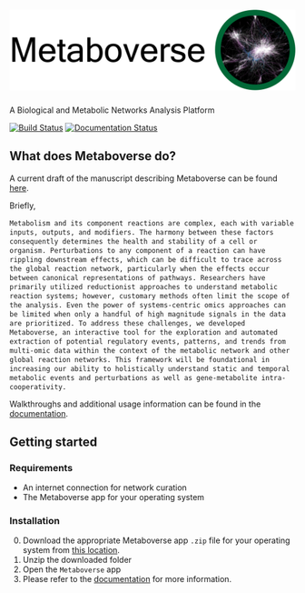 # ![Metaboverse](https://raw.githubusercontent.com/Metaboverse/Metaboverse/master/docs/content/images/metaboverse_banner.png)

A Biological and Metabolic Networks Analysis Platform

[![Build Status](https://travis-ci.org/Metaboverse/Metaboverse.svg?branch=master)](https://travis-ci.org/Metaboverse/Metaboverse)
[![Documentation Status](https://readthedocs.org/projects/metaboverse/badge/?version=latest)](https://metaboverse.readthedocs.io/en/latest/?badge=latest)

## What does Metaboverse do?
A current draft of the manuscript describing Metaboverse can be found [here](https://github.com/Metaboverse/manuscript/blob/master/output/manuscript.pdf).

Briefly,    
```
Metabolism and its component reactions are complex, each with variable inputs, outputs, and modifiers. The harmony between these factors consequently determines the health and stability of a cell or organism. Perturbations to any component of a reaction can have rippling downstream effects, which can be difficult to trace across the global reaction network, particularly when the effects occur between canonical representations of pathways. Researchers have primarily utilized reductionist approaches to understand metabolic reaction systems; however, customary methods often limit the scope of the analysis. Even the power of systems-centric omics approaches can be limited when only a handful of high magnitude signals in the data are prioritized. To address these challenges, we developed Metaboverse, an interactive tool for the exploration and automated extraction of potential regulatory events, patterns, and trends from multi-omic data within the context of the metabolic network and other global reaction networks. This framework will be foundational in increasing our ability to holistically understand static and temporal metabolic events and perturbations as well as gene-metabolite intra-cooperativity.
```
Walkthroughs and additional usage information can be found in the [documentation](https://metaboverse.readthedocs.io/en/latest).

## Getting started

### Requirements
- An internet connection for network curation
- The Metaboverse app for your operating system

### Installation
0. Download the appropriate Metaboverse app `.zip` file for your operating system from [this location](https://github.com/Metaboverse/Metaboverse/releases/latest).
1. Unzip the downloaded folder
2. Open the `Metaboverse` app
3. Please refer to the [documentation](https://metaboverse.readthedocs.io/en/latest/content/general-usage.html) for more information.
